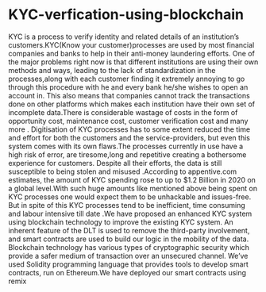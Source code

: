 # KYC-verfication-using-blockchain
KYC is a process to verify identity and related details of an institution’s customers.KYC(Know your customer)processes are used by most financial companies and banks to help in their anti-money laundering efforts. One of the major problems right now is that different institutions are using their own methods and ways, leading to the lack of standardization in the processes,along with each customer finding it extremely annoying to go through this procedure with he and every bank he/she wishes to open an account in. This also means that companies cannot track the transactions done on other platforms which makes each institution have their own set of incomplete data.There is considerable wastage of costs in the form of opportunity cost, maintenance cost, customer verification cost and many more . Digitisation of KYC processes has to some extent reduced the time and effort for both the customers and the service-providers, but even this system comes with its own flaws.The processes currently in use have a high risk of error, are tiresome,long and repetitive creating a bothersome experience for customers. Despite all their efforts, the data is still susceptible to being stolen and misused .According to appentive.com estimates, the amount of KYC spending rose to up to $1.2 Billion in 2020 on a global level.With such huge amounts like mentioned above being spent on KYC processes one would expect them to be unhackable and issues-free. But in spite of this KYC processes tend to be inefficient, time consuming and labour intensive till date .We have proposed an enhanced KYC system using blockchain technology to improve the existing KYC system. An inherent feature of the DLT is used to remove the third-party involvement, and smart contracts are used to build our logic in the mobility of the data. Blockchain technology has various types of cryptographic security which provide a safer medium of transaction over an unsecured channel. We’ve used Solidity programming language that provides tools to develop smart contracts, run on Ethereum.We have deployed our smart contracts using remix
